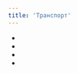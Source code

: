 ```yaml
---
title: 'Транспорт'
---
```


- [](masterdataaddresses.md)
- [](masterdatadrivers.md)
- [](masterdatatrucks.md)
- [](masterdataroutes.md)

